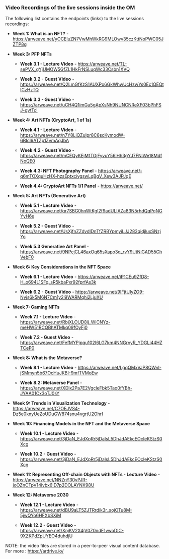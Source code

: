 ### Video Recordings of the live sessions inside the OM

The following list contains the endpoints (links) to the live sessions recordings:

- **Week 1: What is an NFT?** - https://arweave.net/yOCEIuZN7VwMhWkRG9MLOwv35czKttNoPWC05JZTP8g

- **Week 3: PFP NFTs**
    - **Week 3.1 - Lecture Video** - https://arweave.net/TL-sePVX_gYjUMOW5GfZL1HkFrNSLuqWc33Csbn1XVQ

    - **Week 3.2 - Guest Video** - https://arweave.net/Q2LmGfKzS1AUXPo6GkWhwUcHzwYs0Ec1QEQtICzHzTQ
    
    - **Week 3.3 - Guest Video** - https://arweave.net/uCH4Q1imGu5gApXsNh9NUNCNReXF03bPhFSJ-gvtTcI
   
- **Week 4: Art NFTs (CryptoArt, 1 of 1s)**
    - **Week 4.1 - Lecture Video** - https://arweave.net/n7Y8LiQZuIpr8C8scKymodW-6BIcl6ATZp1ZymAqJbA

    - **Week 4.2 - Guest Video** - https://arweave.net/mCEQyKEjM1TGjFyvuY56lHh3gYJ7FNlWe18MdfNoQE0

    - **Week 4.3: NFT Photography Panel** - https://arweave.net/-q6mTOXquHzHX-hzsEptxcivgswLqBgV_Xew3AJPJqE

    - **Week 4.4: CryptoArt NFTs 1/1 Panel** - https://arweave.net/

- **Week 5: Art NFTs (Generative Art)**
    - **Week 5.1 - Lecture Video** - https://arweave.net/qr7SBG0hnWtKgI2f9adULIAZa83N5rhdQqPqNGYyH6s

    - **Week 5.2 - Guest Video** - https://arweave.net/UsXjfnZZdvdIDnTfZRBYpmyiLJJ283qidjluxSNzjYo

    - **Week 5.3 Generative Art Panel** - https://arweave.net/9NPcjCL46axOq65sXapo3q_rvY9UtNiGAD55ChVebF0

- **Week 6: Key Considerations in the NFT Space**
    - **Week 6.1 - Lecture Video** - https://arweave.net/iP1CEu9ZfD8-H_o694L1SFq_sR5kbaPxr92fprfAs3k

    - **Week 6.2 - Guest Video** - https://arweave.net/9IFjtUIyZO9-Nyjs6k5M6N7Cm1y2l9WARMqhi2LjuXU

- **Week 7: Gaming NFTs**

    - **Week 7.1 - Lecture Video** - https://arweave.net/RbjXLOUD8ij_WiCNYz-meHW51RCQBhATMkq09fOyFj0

    - **Week 7.2 - Guest Video** - https://arweave.net/FefMYPjpqu102I6LG7km4NNGrvyR_YDGLi44HZTCeP0

- **Week 8: What is the Metaverse?**
    - **Week 8.1 - Lecture Video** - https://arweave.net/LgqQMxVJP8QWvl-jSMmyn5b67OcHuJKBI-9mfTVMoEw

    - **Week 8.2: Metaverse Panel** - https://arweave.net/XDlx2Pa7E2VgcleFbk5Tao0fYBh-JYAA01Cx3oTJ0sY

- **Week 9: Trends in Visualization Technology** - https://arweave.net/C7OEJVS4-Dz5e0knyUeZoUDuGW874snu4vgrtU2OhrI

- **Week 10: Financing Models in the NFT and the Metaverse Space**
    - **Week 10.1 - Lecture Video** - https://arweave.net/3jDaN_EJdXpRr5jDaIsL5DhJdAEkcEOcIeKStzS0Xcg
    
    - **Week 10.2 - Guest Video** - https://arweave.net/3jDaN_EJdXpRr5jDaIsL5DhJdAEkcEOcIeKStzS0Xcg

- **Week 11: Representing Off-chain Objects with NFTs - Lecture Video** - https://arweave.net/NNZnY30vPJR-joOZnCTpV14ivbx6ID7p2DOLAYNX98U

- **Week 12: Metaverse 2030**
    - **Week 12.1 - Lecture Video** - https://arweave.net/dBU9aLT5ZJTRrdik3r_sojOTu8M-5jwQYo6HFXbSXiM
    
    - **Week 12.2 - Guest Video** - https://arweave.net/XnjKV2X4jV0Z0ndE1vwoDIC-9XZKPdZpUYEO4duhdjU


NOTE: the video files are stored in a peer-to-peer visual content database. For more : https://ardrive.io/ 

